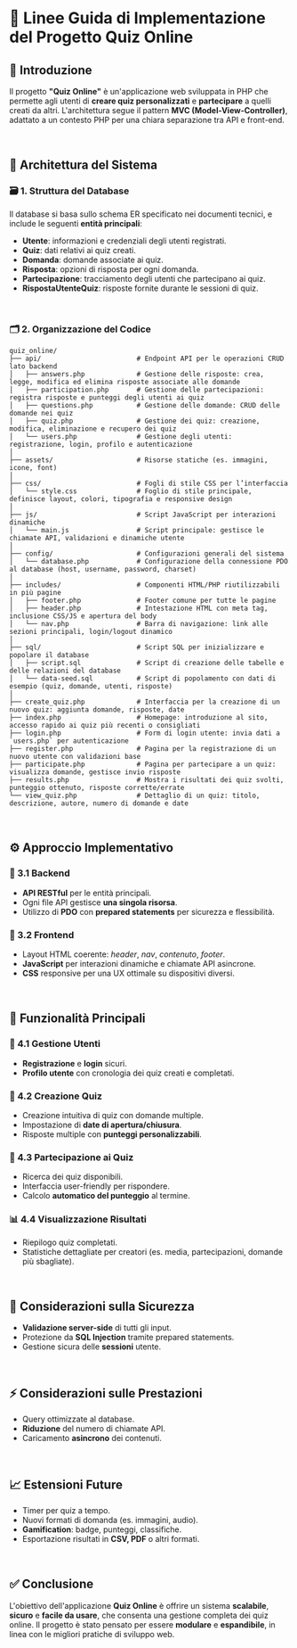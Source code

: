 # 📘 Linee Guida di Implementazione del Progetto **Quiz Online**

## 📌 Introduzione
Il progetto **"Quiz Online"** è un'applicazione web sviluppata in PHP che permette agli utenti di **creare quiz personalizzati** e **partecipare** a quelli creati da altri. L'architettura segue il pattern **MVC (Model-View-Controller)**, adattato a un contesto PHP per una chiara separazione tra API e front-end.

&nbsp;

## 🧱 Architettura del Sistema

### 🗃️ 1. Struttura del Database
Il database si basa sullo schema ER specificato nei documenti tecnici, e include le seguenti **entità principali**:

- **Utente**: informazioni e credenziali degli utenti registrati.
- **Quiz**: dati relativi ai quiz creati.
- **Domanda**: domande associate ai quiz.
- **Risposta**: opzioni di risposta per ogni domanda.
- **Partecipazione**: tracciamento degli utenti che partecipano ai quiz.
- **RispostaUtenteQuiz**: risposte fornite durante le sessioni di quiz.

&nbsp;

### 🗂️ 2. Organizzazione del Codice

```
quiz_online/
├── api/                        # Endpoint API per le operazioni CRUD lato backend
│   ├── answers.php             # Gestione delle risposte: crea, legge, modifica ed elimina risposte associate alle domande
│   ├── participation.php       # Gestione delle partecipazioni: registra risposte e punteggi degli utenti ai quiz
│   ├── questions.php           # Gestione delle domande: CRUD delle domande nei quiz
│   ├── quiz.php                # Gestione dei quiz: creazione, modifica, eliminazione e recupero dei quiz
│   └── users.php               # Gestione degli utenti: registrazione, login, profilo e autenticazione
│
├── assets/                     # Risorse statiche (es. immagini, icone, font)
│
├── css/                        # Fogli di stile CSS per l’interfaccia
│   └── style.css               # Foglio di stile principale, definisce layout, colori, tipografia e responsive design
│
├── js/                         # Script JavaScript per interazioni dinamiche
│   └── main.js                 # Script principale: gestisce le chiamate API, validazioni e dinamiche utente
│
├── config/                     # Configurazioni generali del sistema
│   └── database.php            # Configurazione della connessione PDO al database (host, username, password, charset)
│
├── includes/                   # Componenti HTML/PHP riutilizzabili in più pagine
│   ├── footer.php              # Footer comune per tutte le pagine
│   ├── header.php              # Intestazione HTML con meta tag, inclusione CSS/JS e apertura del body
│   └── nav.php                 # Barra di navigazione: link alle sezioni principali, login/logout dinamico
│
├── sql/                        # Script SQL per inizializzare e popolare il database
│   ├── script.sql              # Script di creazione delle tabelle e delle relazioni del database
│   └── data-seed.sql           # Script di popolamento con dati di esempio (quiz, domande, utenti, risposte)
│
├── create_quiz.php             # Interfaccia per la creazione di un nuovo quiz: aggiunta domande, risposte, date
├── index.php                   # Homepage: introduzione al sito, accesso rapido ai quiz più recenti o consigliati
├── login.php                   # Form di login utente: invia dati a `users.php` per autenticazione
├── register.php                # Pagina per la registrazione di un nuovo utente con validazioni base
├── participate.php             # Pagina per partecipare a un quiz: visualizza domande, gestisce invio risposte
├── results.php                 # Mostra i risultati dei quiz svolti, punteggio ottenuto, risposte corrette/errate
└── view_quiz.php               # Dettaglio di un quiz: titolo, descrizione, autore, numero di domande e date

```

&nbsp;

## ⚙️ Approccio Implementativo

### 🔧 3.1 Backend
- **API RESTful** per le entità principali.
- Ogni file API gestisce **una singola risorsa**.
- Utilizzo di **PDO** con **prepared statements** per sicurezza e flessibilità.

### 🎨 3.2 Frontend
- Layout HTML coerente: *header*, *nav*, *contenuto*, *footer*.
- **JavaScript** per interazioni dinamiche e chiamate API asincrone.
- **CSS** responsive per una UX ottimale su dispositivi diversi.

&nbsp;

## 🚀 Funzionalità Principali

### 👤 4.1 Gestione Utenti
- **Registrazione** e **login** sicuri.
- **Profilo utente** con cronologia dei quiz creati e completati.

### 📝 4.2 Creazione Quiz
- Creazione intuitiva di quiz con domande multiple.
- Impostazione di **date di apertura/chiusura**.
- Risposte multiple con **punteggi personalizzabili**.

### 🧩 4.3 Partecipazione ai Quiz
- Ricerca dei quiz disponibili.
- Interfaccia user-friendly per rispondere.
- Calcolo **automatico del punteggio** al termine.

### 📊 4.4 Visualizzazione Risultati
- Riepilogo quiz completati.
- Statistiche dettagliate per creatori (es. media, partecipazioni, domande più sbagliate).

&nbsp;

## 🔐 Considerazioni sulla Sicurezza

- **Validazione server-side** di tutti gli input.
- Protezione da **SQL Injection** tramite prepared statements.
- Gestione sicura delle **sessioni** utente.

&nbsp;

## ⚡ Considerazioni sulle Prestazioni

- Query ottimizzate al database.
- **Riduzione** del numero di chiamate API.
- Caricamento **asincrono** dei contenuti.

&nbsp;

## 📈 Estensioni Future

- Timer per quiz a tempo.
- Nuovi formati di domanda (es. immagini, audio).
- **Gamification**: badge, punteggi, classifiche.
- Esportazione risultati in **CSV, PDF** o altri formati.

&nbsp;

## ✅ Conclusione

L'obiettivo dell'applicazione **Quiz Online** è offrire un sistema **scalabile**, **sicuro** e **facile da usare**, che consenta una gestione completa dei quiz online. Il progetto è stato pensato per essere **modulare** e **espandibile**, in linea con le migliori pratiche di sviluppo web.



